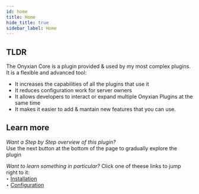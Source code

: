 ```yaml
---
id: home
title: Home
hide_title: true
sidebar_label: Home
---
```

## TLDR
The Onyxian Core is a plugin provided & used by my most complex plugins. It is a flexible and advanced tool:
- It increases the capabilities of all the plugins that use it
- It reduces configuration work for server owners
- It allows developers to interact or expand multiple Onyxian Plugins at the same time
- It makes it easier to add & mantain new features that you can use.


## Learn more
*Want a Step by Step overview of this plugin?*<br/>
Use the next button at the bottom of the page to gradually explore the plugin

*Want to learn something in particular?*
Click one of theese links to jump right to it:<br/>
‣ <a href="./installation">Installation</a><br/>
‣ <a href="./configuration">Configuration</a><br/>